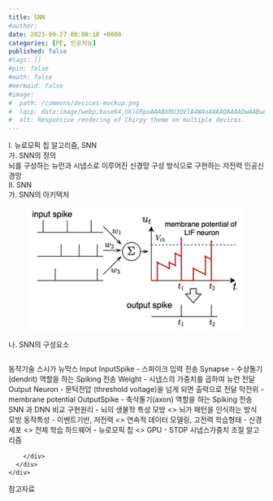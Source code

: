 ```yaml
---
title: SNN
#author: 
date: 2023-09-27 00:00:10 +0800
categories: [PE, 인공지능]
published: false
#tags: []
#pin: false
#math: false
#mermaid: false
#image:
#  path: /commons/devices-mockup.png
#  lqip: data:image/webp;base64,UklGRpoAAABXRUJQVlA4WAoAAAAQAAAADwAABwAAQUxQSDIAAAARL0AmbZurmr57yyIiqE8oiG0bejIYEQTgqiDA9vqnsUSI6H+oAERp2HZ65qP/VIAWAFZQOCBCAAAA8AEAnQEqEAAIAAVAfCWkAALp8sF8rgRgAP7o9FDvMCkMde9PK7euH5M1m6VWoDXf2FkP3BqV0ZYbO6NA/VFIAAAA
#  alt: Responsive rendering of Chirpy theme on multiple devices.
---
```


<div class="post-wrap">
  <div class="para">
    <div class="para-title">
      I. 뉴로모픽 칩 알고리즘, SNN
    </div>
    <div class="para-cntnt">
      <div class="para">
        <div class="para-title">
          가. SNN의 정의
        </div>
        <div class="para-cntnt">
            뇌를 구성하는 뉴런과 시냅스로 이루어진 신경망 구성 방식으로 구현하는 저전력 인공신경망
        </div>
      </div>
    </div>
  </div>
  
  <div class="para">
    <div class="para-title">
      II. SNN
    </div>
    <div class="para-cntnt">
      <div class="para">
        <div class="para-title">
          가. SNN의 아키텍처
        </div>
        <div class="para-cntnt">
          <figure class="post-figure">
            <img src="/assets/img/posts/SNN.png" alt="SNN">
<!--            <figcaption>Source: Unveiling the Metaverse: Exploring Emerging Trends, Multifaceted Perspectives, and Future Challenges</figcaption>-->
          </figure>
        </div>
      </div>
      <div class="para">
        <div class="para-title">
          나. SNN의 구성요소
        </div>
        <div class="para-cntnt">
          <table class="post-table">
          </table>
          동작기술 스시가 뉴막스
  Input
    InputSpike - 스파이크 입력 전송
    Synapse - 수상돌기(dendrit) 역할을 하는 Spiking 전송
    Weight - 시냅스의 가중치를 곱하여 뉴런 전달
  Output
    Neuron - 문턱전압 (threshold voltage)을 넘게 되면 출력으로 전달
    막전위 - membrane potential
    OutputSpike - 축삭돌기(axon) 역할을 하는 Spiking 전송
SNN 과 DNN 비교
  구현원리 - 뇌의 생물학 특성 모방 &lt;&gt; 뇌가 패턴을 인식하는 방식 모방
  동작특성 - 이벤트기반, 저전력 &lt;&gt; 연속적 데이터 모델링, 고전력
  학습형태 - 신경세포 &lt;&gt; 전체 학습
  하드웨어 - 뉴로모픽 칩 &lt;&gt; GPU
- STDP 시냅스가중치 조절 알고리즘

        </div>
      </div>
    </div>
  </div>

  <div class="refr-wrap">
    <div class="refr-title">
        참고자료
    </div>
    <ol class="refr-list">
    <!--    <li>(나현식, 최대선) <a target="_blank" href="https://scienceon.kisti.re.kr/commons/util/originalView.do?cn=JAKO202225948430499&oCn=JAKO202225948430499&dbt=JAKO&journal=NJOU00291864">메타버스 보안 위협 요소 및 대응 방안 검토</a></li>-->
    <!--    <li>(M. Uddin, S. Manickam, H. Ullah, M. Obaidat and A. Dandoush) <a target="_blank" href="https://ieeexplore.ieee.org/abstract/document/10138386">Unveiling the Metaverse: Exploring Emerging Trends, Multifaceted Perspectives, and Future Challenges</a></li>-->
    </ol>
  </div>
</div>
